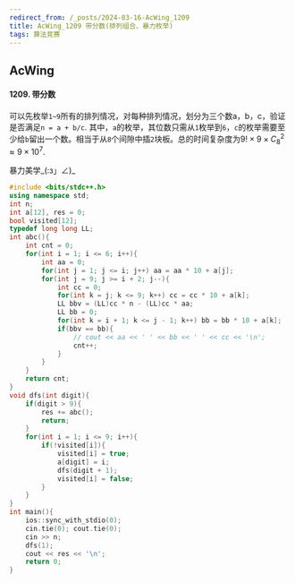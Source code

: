 ```yaml
---
redirect_from: /_posts/2024-03-16-AcWing_1209
title: AcWing_1209 带分数(排列组合、暴力枚举)
tags: 算法竞赛
---
```


## AcWing

####  1209. 带分数

可以先枚举`1~9`所有的排列情况，对每种排列情况，划分为三个数a，b，c，验证是否满足`n = a + b/c`. 其中，`a`的枚举，其位数只需从`1`枚举到`6`，`c`的枚举需要至少给`b`留出一个数。相当于从`8`个间隙中插`2`块板。总的时间复杂度为$9!\times 9\times C_8^2 \approx 9\times 10^7$.

暴力美学_(:з」∠)_

```cpp
#include <bits/stdc++.h>
using namespace std;
int n;
int a[12], res = 0;
bool visited[12];
typedef long long LL;
int abc(){
    int cnt = 0;
    for(int i = 1; i <= 6; i++){
        int aa = 0;
        for(int j = 1; j <= i; j++) aa = aa * 10 + a[j];
        for(int j = 9; j >= i + 2; j--){
            int cc = 0;
            for(int k = j; k <= 9; k++) cc = cc * 10 + a[k];
            LL bbv = (LL)cc * n - (LL)cc * aa;
            LL bb = 0;
            for(int k = i + 1; k <= j - 1; k++) bb = bb * 10 + a[k];
            if(bbv == bb){
                // cout << aa << ' ' << bb << ' ' << cc << '\n';
                cnt++;
            }
        }
    }
    return cnt;
}
void dfs(int digit){
    if(digit > 9){
        res += abc();
        return;
    }
    for(int i = 1; i <= 9; i++){
        if(!visited[i]){
            visited[i] = true;
            a[digit] = i;
            dfs(digit + 1);
            visited[i] = false;
        }
    }
}
int main(){
    ios::sync_with_stdio(0);
    cin.tie(0); cout.tie(0);
    cin >> n;
    dfs(1);
    cout << res << '\n';
    return 0;
}
```
